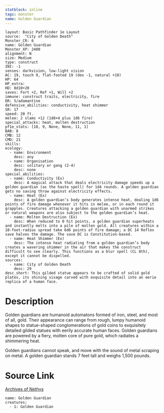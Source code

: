 ```yaml
---
statblock: inline
tags: monster
name: Golden Guardian
---
```

```statblock
layout: Basic Pathfinder 1e Layout
source:  "City of Golden Death"
Monster_CR: 6
name: Golden Guardian
Monster_XP: 2400
alignment: N
size: Medium
type: construct
INI: -1
senses: darkvision, low-light vision
AC: 19, touch 9, flat-footed 19 (dex -1, natural +10)
HP: 64
HP_extra: 
HD: 8d10+20
saves: Fort +2, Ref +1, Will +2
immune: construct traits, electricity, fire
DR: 5/adamantine
defensive_abilities: conductivity, heat shimmer
SR: 17
speed: 20 ft.
melee: 2 slams +12 (1d8+4 plus 1d6 fire)
special_attacks: heat, molten destruction
pf1e_stats: [18, 9, None, None, 11, 1]
BAB: 8
CMB: 12
CMD: 21
skills: 
ecology:
  - name: Environment
    desc: any
  - name: Organisation
    desc: solitary or gang (2-4)
    desc: none
special_abilities:
  - name: Conductivity (Ex)
    desc: A magical attack that deals electricity damage speeds up a golden guardian (as the haste spell) for 1d4 rounds. A golden guardian gets no saving throw against electricity effects.
  - name: Heat (Ex)
    desc: A golden guardian’s body generates intense heat, dealing 1d6 points of fire damage whenever it hits in melee, or in each round it grapples. Creatures attacking a golden guardian with unarmed strikes or natural weapons are also subject to the golden guardian’s heat.
  - name: Molten Destruction (Ex)
    desc: When reduced to 0 hit points, a golden guardian superheats and instantly melts into a pile of molten gold. All creatures within a 10-foot-radius spread take 6d6 points of fire damage; a DC 14 Reflex save halves the damage. The save DC is Constitution-based.
  - name: Heat Shimmer (Ex)
    desc: The intense heat radiating from a golden guardian’s body creates a wavering shimmer in the air that makes the construct difficult to see clearly. This functions as a blur spell (CL 8th), except it cannot be dispelled.
sources:
  - name: City of Golden Death
    desc: 29
desc_short: This gilded statue appears to be crafted of solid gold plates, its shining visage carved with exquisite detail into an eerie replica of a human face. 
```
# Description
Golden guardians are humanoid automatons formed of iron, steel, and most of all, gold. Their appearance can range from rough, lumpy humanoid shapes to statue-shaped conglomerations of gold coins to exquisitely detailed gilded statues with eerily accurate human faces. Golden guardians are powered by a fiery, molten core of pure gold, which radiates a shimmering heat.

Golden guardians cannot speak, and move with the sound of metal scraping on metal. A golden guardian stands 7 feet tall and weighs 1,500 pounds. 
# Source Link
[Archives of Nethys](https://aonprd.com/MonsterDisplay.aspx?ItemName=Golden%20Guardian)
```encounter-table
name: Golden Guardian
creatures:
  - 1: Golden Guardian
```
